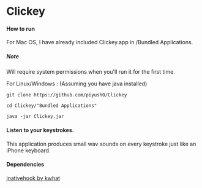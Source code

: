 # Clickey

#### How to run

For Mac OS, I have already included Clickey.app in /Bundled Applications.

##### Note
Will require system permissions when you'll run it for the first time.

For Linux/Windows : (Assuming you have java installed)
```
git clone https://github.com/piyush0/Clickey

cd Clickey/"Bundled Applications"

java -jar Clickey.jar
```

#### Listen to your keystrokes.

This application produces small wav sounds on every keystroke just like an iPhone keyboard.

#### Dependencies

[jnativehook by kwhat](https://github.com/kwhat/jnativehook)